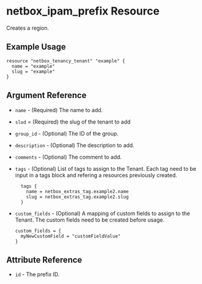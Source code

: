 # netbox_ipam_prefix Resource

Creates a region.

## Example Usage

```hcl
resource "netbox_tenancy_tenant" "example" {
  name = "example"
  slug = "example"
}

```

## Argument Reference

* `name` - (Required) The name to add.
  
* `slud` = (Required) the slug of the tenant to add
  
* `group_id` - (Optional) The ID of the group.

* `description` - (Optional) The description to add.
  
* `comments` - (Optional) The comment to add.
  
* `tags` - (Optional) List of tags to assign to the Tenant. Each tag need to be input in a tags block and refering a resources previously created.
  ```
    tags {
      name = netbox_extras_tag.example2.name
      slug = netbox_extras_tag.example2.slug
    }
  ```

* `custom_fields` - (Optional) A mapping of custom fields to assign to the Tenant. The custom fields need to be created before usage.
  ```
  custom_fields = {
    myNewCustomField = "customFieldValue"
  }
  
## Attribute Reference

* `id` - The prefix ID.
